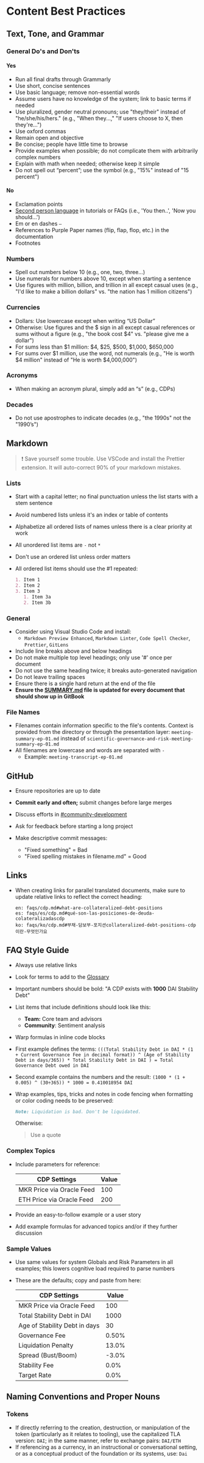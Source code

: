 # Content Best Practices

## Text, Tone, and Grammar

### General Do's and Don'ts

#### Yes

- Run all final drafts through Grammarly
- Use short, concise sentences
- Use basic language; remove non-essential words
- Assume users have no knowledge of the system; link to basic terms if needed
- Use pluralized, gender neutral pronouns; use "they/their" instead of "he/she/his/hers." (e.g., "When they...," "If users choose to X, then they're...")
- Use oxford commas
- Remain open and objective
- Be concise; people have little time to browse
- Provide examples when possible; do not complicate them with arbitrarily complex numbers
- Explain with math when needed; otherwise keep it simple
- Do not spell out “percent”; use the symbol (e.g., "15%" instead of "15 percent")

#### No

- Exclamation points
- [Second person language](https://www.grammar-monster.com/glossary/second_person.htm) in tutorials or FAQs (i.e., 'You then..', 'Now you should...')
- Em or en dashes `—`
- References to Purple Paper names (flip, flap, flop, etc.) in the documentation
- Footnotes

### Numbers

- Spell out numbers below 10 (e.g., one, two, three...)
- Use numerals for numbers above 10, except when starting a sentence
- Use figures with million, billion, and trillion in all except casual uses (e.g., "I'd like to make a billion dollars" vs. "the nation has 1 million citizens")

### Currencies

- Dollars: Use lowercase except when writing “US Dollar”
- Otherwise: Use figures and the $ sign in all except casual references or sums without a figure (e.g., "the book cost $4" vs. "please give me a dollar")
- For sums less than $1 million: $4, $25, $500, $1,000, $650,000
- For sums over $1 million, use the word, not numerals (e.g., "He is worth $4 million" instead of "He is worth $4,000,000")

### Acronyms

- When making an acronym plural, simply add an “s” (e.g., CDPs)

### Decades

- Do not use apostrophes to indicate decades (e.g., "the 1990s" not the "1990’s")

## Markdown

> :exclamation: Save yourself some trouble. Use VSCode and install the Prettier extension. It will auto-correct 90% of your markdown mistakes.

### Lists

- Start with a capital letter; no final punctuation unless the list starts with a stem sentence
- Avoid numbered lists unless it's an index or table of contents
- Alphabetize all ordered lists of names unless there is a clear priority at work
- All unordered list items are `-` not `*`
- Don't use an ordered list unless order matters
- All ordered list items should use the #1 repeated:

  ```markdown
  1. Item 1
  2. Item 2
  3. Item 3
     1. Item 3a
     2. Item 3b
  ```

### General

- Consider using Visual Studio Code and install:
  - `Markdown Preview Enhanced`, `Markdown Linter`, `Code Spell Checker`, `Prettier`, `GitLens`
- Include line breaks above and below headings
- Do not make multiple top level headings; only use '#' once per document
- Do not use the same heading twice; it breaks auto-generated navigation
- Do not leave trailing spaces
- Ensure there is a single hard return at the end of the file
- **Ensure the [SUMMARY.md](../SUMMARY.md) file is updated for every document that should show up in GitBook**

### File Names

- Filenames contain information specific to the file's contents. Context is provided from the directory or through the presentation layer: `meeting-summary-ep-01.md` instead of `scientific-governance-and-risk-meeting-summary-ep-01.md`
- All filenames are lowercase and words are separated with `-`
  - Example: `meeting-transcript-ep-01.md`

## GitHub

- Ensure repositories are up to date
- **Commit early and often;** submit changes before large merges
- Discuss efforts in [#community-development](https://chat.makerdao.com/channel/community-development)
- Ask for feedback before starting a long project
- Make descriptive commit messages:

  - "Fixed something" = Bad
  - "Fixed spelling mistakes in filename.md" = Good

## Links

- When creating links for parallel translated documents, make sure to update relative links to reflect the correct heading:

  ```
  en: faqs/cdp.md#what-are-collateralized-debt-positions
  es: faqs/es/cdp.md#qué-son-las-posiciones-de-deuda-colateralizadascdp
  ko: faqs/ko/cdp.md#부채-담보부-포지션collateralized-debt-positions-cdp이란-무엇인가요
  ```

## FAQ Style Guide

- Always use relative links
- Look for terms to add to the [Glossary](../faqs/glossary.md)
- Important numbers should be bold: "A CDP exists with **1000** DAI Stability Debt"
- List items that include definitions should look like this:
  - **Team:** Core team and advisors
  - **Community**: Sentiment analysis
- Warp formulas in inline code blocks
- First example defines the terms:
  `(((Total Stability Debt in DAI * (1 + Current Governance Fee in decimal format)) ^ (Age of Stability Debt in days/365)) * Total Stability Debt in DAI ) = Total Governance Debt owed in DAI`
- Second example contains the numbers and the result:
  `(1000 * (1 + 0.005) ^ (30÷365)) * 1000 = 0.410018954 DAI`
- Wrap examples, tips, tricks and notes in code fencing when formatting or color coding needs to be preserved:
  ```markdown
  Note: Liquidation is bad. Don't be liquidated.
  ```

  Otherwise:

  >Use a quote

### Complex Topics

- Include parameters for reference:

  | CDP Settings              | Value |
  | ------------------------- | ----- |
  | MKR Price via Oracle Feed | 100   |
  | ETH Price via Oracle Feed | 200   |

- Provide an easy-to-follow example or a user story
- Add example formulas for advanced topics and/or if they further discussion

### Sample Values

- Use same values for system Globals and Risk Parameters in all examples; this lowers cognitive load required to parse numbers
- These are the defaults; copy and paste from here:

  | CDP Settings                  | Value |
  | ----------------------------- | ----- |
  | MKR Price via Oracle Feed     | 100   |
  | Total Stability Debt in DAI   | 1000  |
  | Age of Stability Debt in days | 30    |
  | Governance Fee                | 0.50% |
  | Liquidation Penalty           | 13.0% |
  | Spread (Bust/Boom)            | -3.0% |
  | Stability Fee                 | 0.0%  |
  | Target Rate                   | 0.0%  |

## Naming Conventions and Proper Nouns

### Tokens

- If directly referring to the creation, destruction, or manipulation of the token (particularly as it relates to tooling), use the capitalized TLA version: `DAI`; in the same manner, refer to exchange pairs: `DAI/ETH`
- If referencing as a currency, in an instructional or conversational setting, or as a conceptual product of the foundation or its systems, use: `Dai`
